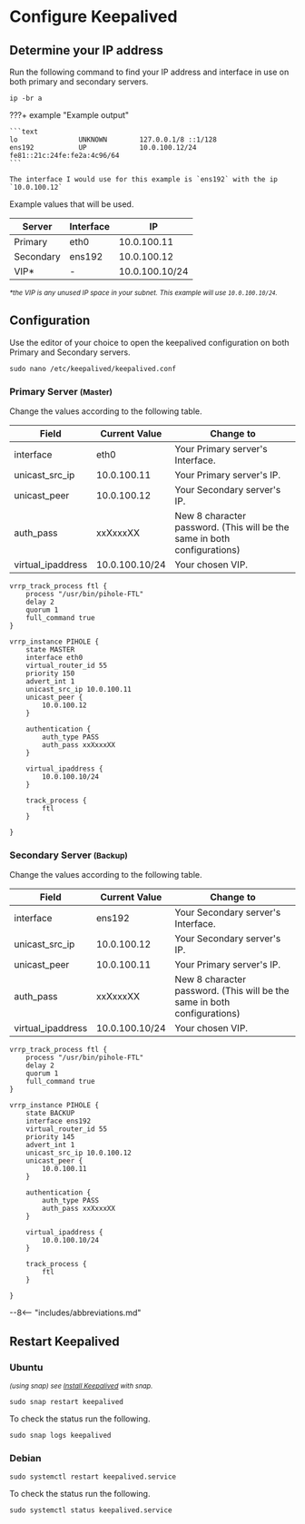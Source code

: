 # Configure Keepalived

## Determine your IP address

Run the following command to find your IP address and interface in use on both primary and secondary servers.

```shell
ip -br a
```

???+ example "Example output"

    ```text
    lo               UNKNOWN        127.0.0.1/8 ::1/128
    ens192           UP             10.0.100.12/24 fe81::21c:24fe:fe2a:4c96/64
    ```

    The interface I would use for this example is `ens192` with the ip `10.0.100.12`

Example values that will be used.

Server | Interface | IP
------ | --------- | --
Primary | eth0 | 10.0.100.11
Secondary | ens192 | 10.0.100.12
VIP* | - | 10.0.100.10/24

<small>_\*the VIP is any unused IP space in your subnet. This example will use `10.0.100.10/24`._</small>

## Configuration

Use the editor of your choice to open the keepalived configuration on both Primary and Secondary servers.

```shell
sudo nano /etc/keepalived/keepalived.conf
```

### Primary Server <small>(Master)</small>

Change the values according to the following table.

Field | Current Value | Change to
----- | ------------- | ---------
interface | eth0 | Your Primary server's Interface.
unicast_src_ip | 10.0.100.11 | Your Primary server's IP.
unicast_peer | 10.0.100.12 | Your Secondary server's IP.
auth_pass | xxXxxxXX | New 8 character password. (This will be the same in both configurations)
virtual_ipaddress | 10.0.100.10/24 | Your chosen VIP.

```text
vrrp_track_process ftl {
    process "/usr/bin/pihole-FTL"
    delay 2
    quorum 1
    full_command true
}

vrrp_instance PIHOLE {
    state MASTER
    interface eth0
    virtual_router_id 55
    priority 150
    advert_int 1
    unicast_src_ip 10.0.100.11
    unicast_peer {
        10.0.100.12
    }

    authentication {
        auth_type PASS
        auth_pass xxXxxxXX
    }

    virtual_ipaddress {
        10.0.100.10/24
    }

    track_process {
        ftl
    }

}
```

### Secondary Server <small>(Backup)</small>

Change the values according to the following table.

Field | Current Value | Change to
----- | ------------- | ---------
interface | ens192 | Your Secondary server's Interface.
unicast_src_ip | 10.0.100.12 | Your Secondary server's IP.
unicast_peer | 10.0.100.11 | Your Primary server's IP.
auth_pass | xxXxxxXX | New 8 character password. (This will be the same in both configurations)
virtual_ipaddress | 10.0.100.10/24 | Your chosen VIP.

```text
vrrp_track_process ftl {
    process "/usr/bin/pihole-FTL"
    delay 2
    quorum 1
    full_command true
}

vrrp_instance PIHOLE {
    state BACKUP
    interface ens192
    virtual_router_id 55
    priority 145
    advert_int 1
    unicast_src_ip 10.0.100.12
    unicast_peer {
        10.0.100.11
    }

    authentication {
        auth_type PASS
        auth_pass xxXxxxXX
    }

    virtual_ipaddress {
        10.0.100.10/24
    }

    track_process {
        ftl
    }

}
```

--8<-- "includes/abbreviations.md"

## Restart Keepalived

### Ubuntu

<small>_(using snap) see [Install Keepalived](../install-keepalived/#ubuntu) with snap._</small>

```shell
sudo snap restart keepalived
```

To check the status run the following.

```shell
sudo snap logs keepalived
```

### Debian

```shell
sudo systemctl restart keepalived.service
```

To check the status run the following.

```shell
sudo systemctl status keepalived.service
```
